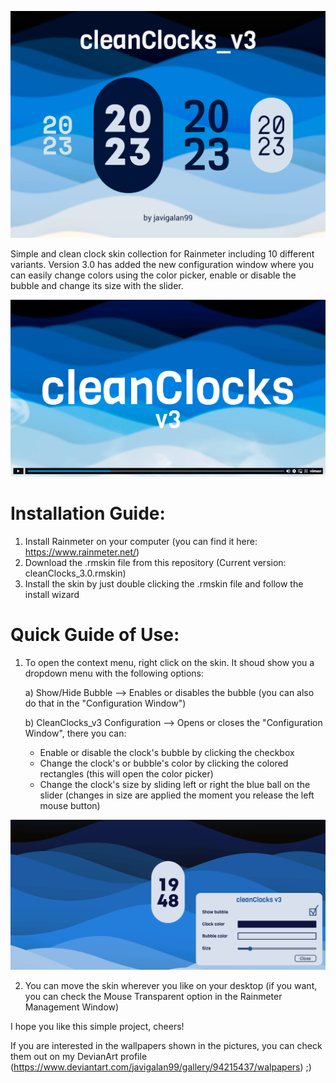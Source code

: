 ![cleanClocks_v3 cover_image](assets/CleanClocks_v3.png)

Simple and clean clock skin collection for Rainmeter including 10 different variants.
Version 3.0 has added the new configuration window where you can easily change colors
using the color picker, enable or disable the bubble and change its size with the slider.

[![Watch the video](assets/Vimeo_video.png)](https://vimeo.com/1054623325)

Installation Guide:
==========================================================================================
1. Install Rainmeter on your computer (you can find it here: https://www.rainmeter.net/)
2. Download the .rmskin file from this repository (Current version: cleanClocks_3.0.rmskin)
3. Install the skin by just double clicking the .rmskin file and follow the install wizard

Quick Guide of Use:
==========================================================================================
1. To open the context menu, right click on the skin. It shoud show you a dropdown menu
with the following options:

   a) Show/Hide Bubble --> Enables or disables the bubble (you can also do that in the 
"Configuration Window")

   b) CleanClocks_v3 Configuration --> Opens or closes the "Configuration Window", there
you can:
      - Enable or disable the clock's bubble by clicking the checkbox
      - Change the clock's or bubble's color by clicking the colored rectangles (this will
open the color picker)
      - Change the clock's size by sliding left or right the blue ball on the slider 
(changes in size are applied the moment you release the left mouse button)

![cleanClocks_v3 cover_image](assets/ScreenCap.png)
  
2. You can move the skin wherever you like on your desktop (if you want, you can check 
the Mouse Transparent option in the Rainmeter Management Window)

I hope you like this simple project, cheers!

If you are interested in the wallpapers shown in the pictures, you can check them out on my
DevianArt profile (https://www.deviantart.com/javigalan99/gallery/94215437/walpapers) ;)
